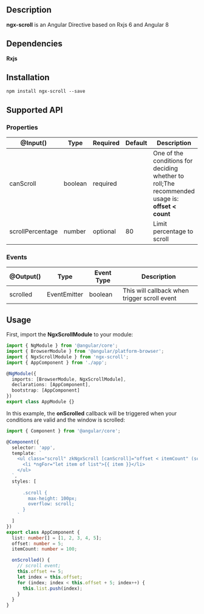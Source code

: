 ## Description

**ngx-scroll** is an Angular Directive based on Rxjs 6 and Angular 8

## Dependencies

**Rxjs**

## Installation

```
npm install ngx-scroll --save
```

## Supported API

### Properties

| @Input()         | Type    | Required | Default | Description                                                                                     |
| ---------------- | ------- | -------- | ------- | ----------------------------------------------------------------------------------------------- |
| canScroll        | boolean | required |         | One of the conditions for deciding whether to roll;The recommended usage is: **offset < count** |
| scrollPercentage | number  | optional | 80      | Limit percentage to scroll                                                                      |

### Events

| @Output() | Type         | Event Type | Description                                  |
| --------- | ------------ | ---------- | -------------------------------------------- |
| scrolled  | EventEmitter | boolean    | This will callback when trigger scroll event |

## Usage

First, import the **NgxScrollModule** to your module:

```typescript
import { NgModule } from '@angular/core';
import { BrowserModule } from '@angular/platform-browser';
import { NgxScrollModule } from 'ngx-scroll';
import { AppComponent } from './app';

@NgModule({
  imports: [BrowserModule, NgxScrollModule],
  declarations: [AppComponent],
  bootstrap: [AppComponent]
})
export class AppModule {}
```

In this example, the **onScrolled** callback will be triggered when your conditions are valid and the window is scrolled:

```typescript
import { Component } from '@angular/core';

@Component({
  selector: 'app',
  template: `
    <ul class="scroll" zkNgxScroll [canScroll]="offset < itemCount" (scrolled)="onScrolled()">
      <li *ngFor="let item of list">{{ item }}</li>
    </ul>
  `,
  styles: [
    `
      .scroll {
        max-height: 100px;
        overflow: scroll;
      }
    `
  ]
})
export class AppComponent {
  list: number[] = [1, 2, 3, 4, 5];
  offset: number = 5;
  itemCount: number = 100;

  onScrolled() {
    // scroll event;
    this.offset += 5;
    let index = this.offset;
    for (index; index < this.offset + 5; index++) {
      this.list.push(index);
    }
  }
}
```
